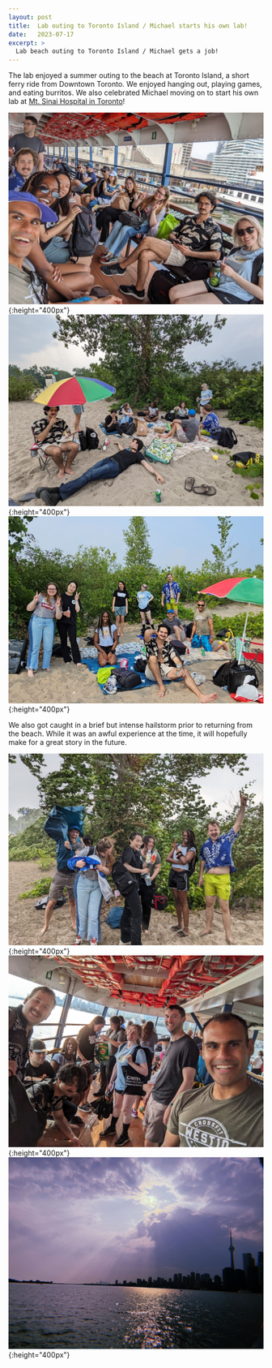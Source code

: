```yaml
---
layout: post
title:  Lab outing to Toronto Island / Michael starts his own lab!
date:   2023-07-17
excerpt: >
  Lab beach outing to Toronto Island / Michael gets a job!
---
```


The lab enjoyed a summer outing to the beach at Toronto Island, a short ferry ride from Downtown Toronto. We enjoyed hanging out, playing games, and eating burritos. We also celebrated Michael moving on to start his own lab at [Mt. Sinai Hospital in Toronto](https://wainberglab.org/)! 

![ferry_to_island](/images/lab_fun/summer_2023/ferry_to_island.jpg "ferry_to_island"){:height="400px"}
![beach_time](/images/lab_fun/summer_2023/beach_time.jpg "beach_time"){:height="400px"}
![triplab_lab_photo_2023_v2](/images/lab_fun/summer_2023/triplab_lab_photo_2023_v2.jpg "triplab_lab_photo_2023_v2"){:height="400px"}

We also got caught in a brief but intense hailstorm prior to returning from the beach. While it was an awful experience at the time, it will hopefully make for a great story in the future.

![mid_storm](/images/lab_fun/summer_2023/mid_storm.jpg "mid_storm"){:height="400px"}
![ferry_from_island](/images/lab_fun/summer_2023/ferry_from_island.jpg "ferry_from_island"){:height="400px"}
![toronto_skyline](/images/lab_fun/summer_2023/toronto_skyline.jpg "toronto_skyline"){:height="400px"}
